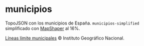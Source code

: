 municipios
===================

TopoJSON con los municipios de España. `municipios-simplified` simplificado con [MapShaper](http://mapshaper.org) al 16%.

[Líneas límite municipales](http://centrodedescargas.cnig.es/CentroDescargas/equipamiento.do?method=descargarEquipamiento&codEquip=3) © Instituto Geográfico Nacional.